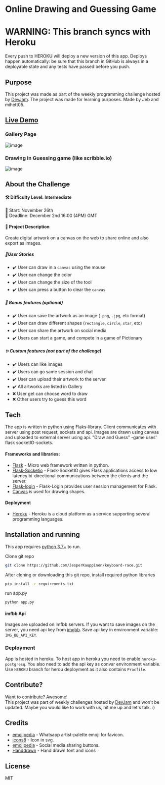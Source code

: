 # Online Drawing and Guessing Game

# WARNING: This branch syncs with Heroku
Every push to HEROKU will deploy a new version of this app. Deploys happen automatically: be sure that this branch in GitHub is always in a deployable state and any tests have passed before you push. 


## Purpose
This project was made as part of the weekly programming challenge hosted by [DevJam].
The project was made for learning purposes. Made by Jeb and mihett05.


## [Live Demo](https://art-race.herokuapp.com)
### Gallery Page
![image](https://user-images.githubusercontent.com/76889226/144460258-92261a05-eb47-4703-9cb7-878d041160e5.png)

### Drawing in Guessing game (like scribble.io)
![image](https://user-images.githubusercontent.com/76889226/144343961-fc555104-fd68-4764-9fd8-d36898d5e250.png)



## About the Challenge
#### 🛠 Difficulty Level: Intermediate 
📅 Start: November 26th<br>
📅 Deadline: December 2nd 16:00 (4PM) GMT

#### 📝 Project Description
Create digital artwork on a canvas on the web to share online and also export as images.


##### 📑User Stories

-   ✔️ User can draw in a `canvas` using the mouse
-   ✔️ User can change the color
-   ✔️ User can change the size of the tool
-   ✔️ User can press a button to clear the `canvas`

##### 🌟 Bonus features (optional)

-   ✔️ User can save the artwork as an image (`.png`, `.jpg`, etc format)
-   ✔️ User can draw different shapes (`rectangle`, `circle`, `star`, etc)
-   ✔️ User can share the artwork on social media
-   ✔️ Users can start a game, and compete in a game of Pictionary

##### ✨ Custom features (not part of the challenge)
- ✔️ Users can like images
- ✔️ Users can go same session and chat
- ✔️ User can upload their artwork to the server
- ✔️ All artworks are listed in Gallery
- ❌    User get can choose word to draw
- ❌    Other users try to guess this word



## Tech

The app is written in python using Flaks-library. 
Client communicates with server using post request, sockets and api. 
Images are drawn using canvas and uploaded to external server using api. 
"Draw and Guess" -game uses' flask socketIO-sockets.

#### Frameworks and libraries:

- [Flask] - Micro web framework written in python.
- [Flask-Socketio](https://flask-socketio.readthedocs.io/en/latest/) - Flask-SocketIO gives Flask applications access to low latency bi-directional communications between the clients and the server.
- [Flask-login] - Flask-Login provides user session management for Flask.
- [Canvas](https://developer.mozilla.org/en-US/docs/Web/API/Canvas_API) is used for drawing shapes.
#### Deployment
- [Heroku](https://www.heroku.com) - Heroku is a cloud platform as a service supporting several programming languages.



## Installation and running

This app requires [python 3.7+](https://www.python.org/downloads/) to run.

Clone git repo
```sh
git clone https://github.com/JesperKauppinen/keyboard-race.git
```

After cloning or downloading this git repo, install required python libraries

```sh
pip install -r requirements.txt
```

run app.py
```sh
python app.py
```
#### imfbb Api
Images are uploaded on imfbb servers.
If you want to save images on the server, you need api key from [imgbb]. Save api key in environment variable: `IMG_BB_API_KEY`.

### Deployment
App is hosted in heroku. To host app in heroku you need to enable `heroku-postgresq`. You also need to add the api key as convar environment variable. 
Use `HEROKU` branch for herou deployment as it also contains `Procfile`.


## Contribute?
Want to contribute? Awesome!  
This project was part of weekly challenges hosted by [DevJam] and won't be updated.
Maybe you would like to work with us, hit me up and let's talk. :)

## Credits
- [emojipedia] - Whatsapp artist-palette emoji for favicon.
- [icons8] - Icon in svg.
- [emojipedia] - Social media sharing buttons.
- [Handdrawn] - Hand drawn font and icons

## License
MIT


   [Flask]: <https://flask.palletsprojects.com/en/2.0.x/>
   [Flask-login]: <https://flask-login.readthedocs.io/en/latest/>
   [DevJam]: <https://discord.gg/nZBxGEudY6>
   [emojipedia]: <https://emojipedia.org/artist-palette/>
   [icons8]: <https://icons8.com/>
   [sharingbuttons]: <https://sharingbuttons.io/>
   [Handdrawn]: <https://fxaeberhard.github.io/handdrawn.css/>
   [imgbb]: <https://imgbb.com/upload>
